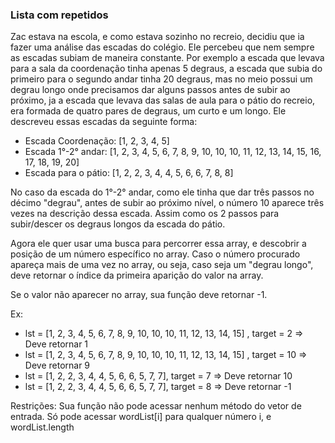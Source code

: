 ### Lista com repetidos ###

Zac estava na escola, e como estava sozinho no recreio, decidiu que ia fazer uma análise das escadas do colégio. Ele percebeu que nem sempre as escadas subiam de maneira constante. Por exemplo a escada que levava para a sala da coordenação tinha apenas 5 degraus, a escada que subia do primeiro para o segundo andar tinha 20 degraus, mas no meio possui um degrau longo onde precisamos dar alguns passos antes de subir ao próximo, ja a escada que levava das salas de aula para o pátio do recreio, era formada de quatro pares de degraus, um curto e um longo. Ele descreveu essas escadas da seguinte forma:

* Escada Coordenação: [1, 2, 3, 4, 5]
* Escada 1°-2° andar: [1, 2, 3, 4, 5, 6, 7, 8, 9, 10, 10, 10, 11, 12, 13, 14, 15, 16, 17, 18, 19, 20]
* Escada para o pátio: [1, 2, 2, 3, 4, 4, 5, 6, 6, 7, 8, 8]

No caso da escada do 1°-2° andar, como ele tinha que dar três passos no décimo "degrau", antes de subir ao próximo nível, o número 10 aparece três vezes na descrição dessa escada. Assim como os 2 passos para subir/descer os degraus longos da escada do pátio.

Agora ele quer usar uma busca para percorrer essa array, e descobrir a posição de um número específico no array. Caso o número procurado apareça mais de uma vez no array, ou seja, caso seja um "degrau longo", deve retornar o índice da primeira aparição do valor na array.

Se o valor não aparecer no array, sua função deve retornar -1.

Ex:

* lst = [1, 2, 3, 4, 5, 6, 7, 8, 9, 10, 10, 10, 11, 12, 13, 14, 15] , target = 2 =\> Deve retornar 1
* lst = [1, 2, 3, 4, 5, 6, 7, 8, 9, 10, 10, 10, 11, 12, 13, 14, 15] , target = 10 =\> Deve retornar 9
* lst = [1, 2, 2, 3, 4, 4, 5, 6, 6, 5, 7, 7], target = 7 =\> Deve retornar 10
* lst = [1, 2, 2, 3, 4, 4, 5, 6, 6, 5, 7, 7], target = 8 =\> Deve retornar -1

Restrições: Sua função não pode acessar nenhum método do vetor de entrada. Só pode acessar wordList[i] para qualquer número i, e wordList.length
